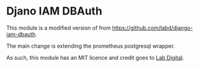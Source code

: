 # Djano IAM DBAuth

This module is a modified version of from https://github.com/labd/django-iam-dbauth.

The main change is extending the prometheus postgresql wrapper.

As such, this module has an MIT licence and credit goes to [Lab Digital](https://github.com/labd).
